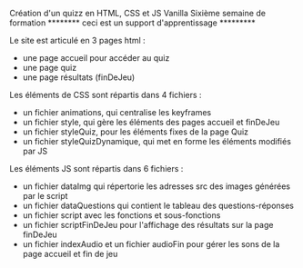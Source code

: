 Création d'un quizz en HTML, CSS et JS Vanilla 
Sixième semaine de formation 
******** ceci est un support d'apprentissage *********

Le site est articulé en 3 pages html : 
- une page accueil pour accéder au quiz 
- une page quiz
- une page résultats (finDeJeu)

Les éléments de CSS sont répartis dans 4 fichiers : 
- un fichier animations, qui centralise les keyframes 
- un fichier style, qui gère les éléments des pages accueil et finDeJeu
- un fichier styleQuiz, pour les éléments fixes de la page Quiz
- un fichier styleQuizDynamique, qui met en forme les éléments modifiés par JS

Les éléments JS sont répartis dans 6 fichiers : 
- un fichier dataImg qui répertorie les adresses src des images générées par le script
- un fichier dataQuestions qui contient le tableau des questions-réponses 
- un fichier script avec les fonctions et sous-fonctions
- un fichier scriptFinDeJeu pour l'affichage des résultats sur la page finDeJeu
- un fichier indexAudio et un fichier audioFin pour gérer les sons de la page accueil et fin de jeu 

